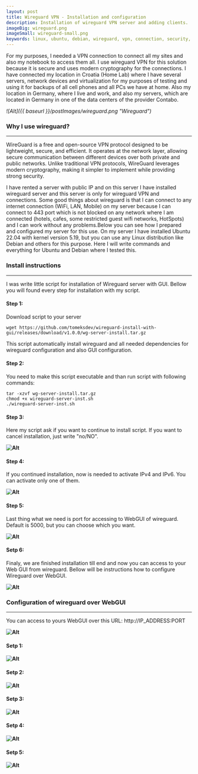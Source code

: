 ```yaml
---
layout: post
title: Wireguard VPN - Installation and configuration
description: Installation of wireguard VPN server and adding clients.
imageBig: wireguard.png
imageSmall: wireguard-small.png
keywords: linux, ubuntu, debian, wireguard, vpn, connection, security, protocol, server
---
```

For my purposes, I needed a VPN connection to connect all my sites and also my notebook to access them all. I use wireguard VPN for this solution because it is secure and uses modern cryptography for the connections. I have connected my location in Croatia (Home Lab) where I have several servers, network devices and virtualization for my purposes of testing and using it for backups of all cell phones and all PCs we have at home. Also my location in Germany, where I live and work, and also my servers, which are located in Germany in one of the data centers of the provider Contabo.

*![Alt]({{ baseurl }}/postImages/wireguard.png "Wireguard")*

### Why I use wireguard?
----------------------------------------------
WireGuard is a free and open-source VPN protocol designed to be lightweight, secure, and efficient. It operates at the network layer, allowing secure communication between different devices over both private and public networks. Unlike traditional VPN protocols, WireGuard leverages modern cryptography, making it simpler to implement while providing strong security.

I have rented a server with public IP and on this server I have installed wireguard server and this server is only for wireguard VPN and connections. Some good things about wireguard is that I can connect to any internet connection (WiFi, LAN, Mobile) on my server because I can connect to 443 port which is not blocked on any network where I am connected (hotels, cafes, some restricted guest wifi networks, HotSpots) and I can work without any problems.Below you can see how I prepared and configured my server for this use. On my server I have installed Ubuntu 22.04 with kernel version 5.19, but you can use any Linux distribution like Debian and others for this purpose. Here I will write commands and everything for Ubuntu and Debian where I tested this.

### Install instructions
----------------------------------------------
I was write little script for installation of Wireguard server with GUI. Bellow you will found every step for installation with my script.

#### Step 1:

Download script to your server

```
wget https://github.com/tomeksdev/wireguard-install-with-gui/releases/download/v1.0.0/wg-server-install.tar.gz
```

This script automatically install wireguard and all needed dependencies for wireguard configuration and also GUI configuration.

#### Step 2:

You need to make this script executable and than run script with following commands:

```
tar -xzvf wg-server-install.tar.gz
chmod +x wireguard-server-inst.sh
./wireguard-server-inst.sh
```

#### Step 3:

Here my script ask if you want to continue to install script. If you want to cancel installation, just write "no/NO".

**![Alt](/postImages/wireguard/continue.png "Wireguard")**

#### Step 4:

If you continued installation, now is needed to activate IPv4 and IPv6. You can activate only one of them.

**![Alt](/postImages/wireguard/IPv4-IPv6.png "IPv4 IPv6")**

#### Step 5:

Last thing what we need is port for accessing to WebGUI of wireguard. Default is 5000, but you can choose which you want.

**![Alt](/postImages/wireguard/default-port.png "Web port")**

#### Setp 6:

Finaly, we are finished installation till end and now you can access to your Web GUI from wireguard. Bellow will be instructions how to configure Wireguard over WebGUI.

**![Alt](/postImages/wireguard/finished.png "Installation finished")**


### Configuration of wireguard over WebGUI
----------------------------------------------

You can access to yours WebGUI over this URL: http://IP_ADDRESS:PORT

**![Alt](/postImages/wireguard/login-page.png "Login")**

#### Setp 1:

**![Alt](/postImages/wireguard/global-settings.png "Settings")**

#### Setp 2:

**![Alt](/postImages/wireguard/server-settings.png "Server")**

#### Setp 3:

**![Alt](/postImages/wireguard/client-add.png "Settings")**

#### Setp 4:

**![Alt](/postImages/wireguard/new-client.png "Settings")**

#### Setp 5:

**![Alt](/postImages/wireguard/created-client.png "Settings")**